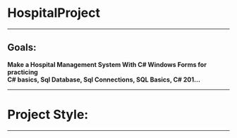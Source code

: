 # HospitalProject


<hr>
<h2> Goals: </h2>
<p><strong>Make a Hospital Management System With C# Windows Forms for practicing <br>
C# basics, Sql Database, Sql Connections, SQL Basics, C# 201...</strong></p>
<hr>
<h1>Project Style: </h1>
<hr>
<img src= "">